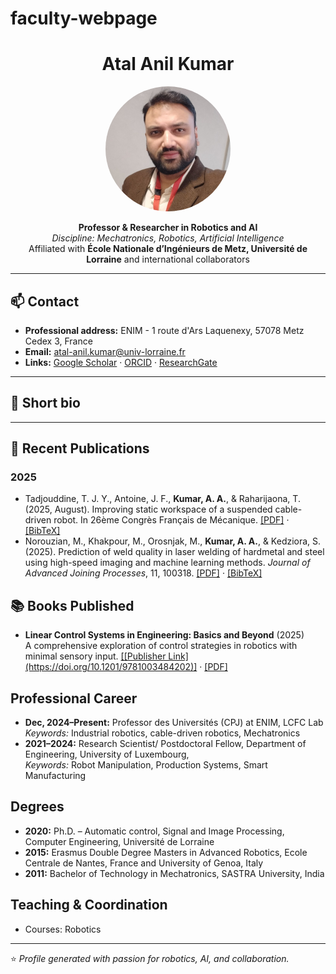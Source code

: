 # faculty-webpage
<!-- Profile Header -->
<h1 align="center">Atal Anil Kumar</h1>
<p align="center">
  <img src="Pic_1.jpg" alt="Atal Anil Kumar" width="200" style="border-radius: 50%;">
</p>
<p align="center">
  <b>Professor & Researcher in Robotics and AI</b><br>
  <i>Discipline: Mechatronics, Robotics, Artificial Intelligence</i><br>
  Affiliated with <b>École Nationale d’Ingénieurs de Metz, Université de Lorraine</b> and international collaborators
</p>

---

## 📫 Contact
- **Professional address:** ENIM - 1 route d'Ars Laquenexy, 57078 Metz Cedex 3, France
- **Email:** [atal-anil.kumar@univ-lorraine.fr](mailto:atal-anil.kumar@univ-lorraine.fr)  
- **Links:** [Google Scholar](https://scholar.google.com/citations?user=cNWj4s4AAAAJ&hl=en) · [ORCID](https://orcid.org/0000-0001-5957-1930) · [ResearchGate](https://www.researchgate.net/profile/Atal-Anil-Kumar?ev=hdr_xprf)

---

## 🧠 Short bio

---

<section id="publications">
  <h2>📝 Recent Publications</h2>
  <h3>2025</h3>
  <ul>
    <li>
      Tadjouddine, T. J. Y., Antoine, J. F., <strong>Kumar, A. A.</strong>, & Raharijaona, T. (2025, August). 
      Improving static workspace of a suspended cable-driven robot. 
      In 26ème Congrès Français de Mécanique. 
      <a href="#">[PDF]</a> · <a href="#">[BibTeX]</a>
    </li>
    <li>
      Norouzian, M., Khakpour, M., Orosnjak, M., <strong>Kumar, A. A.</strong>, & Kedziora, S. (2025). 
      Prediction of weld quality in laser welding of hardmetal and steel using high-speed imaging and machine learning methods. 
      <em>Journal of Advanced Joining Processes</em>, 11, 100318. 
      <a href="https://doi.org/10.1016/j.jajp.2025.100318">[PDF]</a> · <a href="#">[BibTeX]</a>
    </li>
  </ul>
</section>



<section id="books">
  <h2>📚 Books Published</h2>
  <ul>
    <li>
      <strong>Linear Control Systems in Engineering: Basics and Beyond</strong> (2025)<br>
      A comprehensive exploration of control strategies in robotics with minimal sensory input.  
      <a href="#">[[Publisher Link](https://doi.org/10.1201/9781003484202)]</a> · <a href="#">[PDF]</a>
    </li>
  </ul>
</section>

<section id="career">
  <h2>Professional Career</h2>
  <ul>
    <li><strong>Dec, 2024–Present:</strong> Professor des Universités (CPJ) at ENIM, LCFC Lab<br>
      <em>Keywords:</em> Industrial robotics, cable-driven robotics, Mechatronics
    </li>
    <li><strong>2021–2024:</strong> Research Scientist/ Postdoctoral Fellow, Department of Engineering, University of Luxembourg,<br>
      <em>Keywords:</em> Robot Manipulation, Production Systems, Smart Manufacturing 
    </li>
  </ul>

  <h2>Degrees</h2>
  <ul>
    <li><strong>2020:</strong> Ph.D. – Automatic control, Signal and Image Processing, Computer Engineering, Université de Lorraine</li>
    <li><strong>2015:</strong> Erasmus Double Degree Masters in Advanced Robotics, Ecole Centrale de Nantes, France and University of Genoa, Italy  </li>
    <li><strong>2011:</strong> Bachelor of Technology in Mechatronics, SASTRA University, India </li>
  </ul>

  <h2>Teaching & Coordination</h2>
  <ul>
    <li>Courses: Robotics </li>
  </ul>
</section>

---

⭐️ _Profile generated with passion for robotics, AI, and collaboration._

